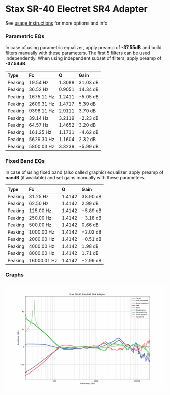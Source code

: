 # Stax SR-40 Electret SR4 Adapter
See [usage instructions](https://github.com/jaakkopasanen/AutoEq#usage) for more options and info.

### Parametric EQs
In case of using parametric equalizer, apply preamp of **-37.55dB** and build filters manually
with these parameters. The first 5 filters can be used independently.
When using independent subset of filters, apply preamp of **-37.54dB**.

| Type    | Fc         |      Q | Gain     |
|:--------|:-----------|:-------|:---------|
| Peaking | 19.54 Hz   | 1.3088 | 31.03 dB |
| Peaking | 36.52 Hz   | 0.9051 | 14.34 dB |
| Peaking | 1675.11 Hz | 1.2411 | -5.05 dB |
| Peaking | 2609.31 Hz | 1.4717 | 5.39 dB  |
| Peaking | 9398.11 Hz | 2.9111 | 3.70 dB  |
| Peaking | 39.14 Hz   | 3.2119 | -2.23 dB |
| Peaking | 64.57 Hz   | 1.4652 | 3.20 dB  |
| Peaking | 161.25 Hz  | 1.1731 | -4.62 dB |
| Peaking | 5629.30 Hz | 1.1604 | 2.32 dB  |
| Peaking | 5800.03 Hz | 3.3239 | -5.99 dB |

### Fixed Band EQs
In case of using fixed band (also called graphic) equalizer, apply preamp of **nandB**
(if available) and set gains manually with these parameters.

| Type    | Fc          |      Q | Gain     |
|:--------|:------------|:-------|:---------|
| Peaking | 31.25 Hz    | 1.4142 | 38.90 dB |
| Peaking | 62.50 Hz    | 1.4142 | 2.99 dB  |
| Peaking | 125.00 Hz   | 1.4142 | -5.89 dB |
| Peaking | 250.00 Hz   | 1.4142 | -3.18 dB |
| Peaking | 500.00 Hz   | 1.4142 | 0.66 dB  |
| Peaking | 1000.00 Hz  | 1.4142 | -2.02 dB |
| Peaking | 2000.00 Hz  | 1.4142 | -0.51 dB |
| Peaking | 4000.00 Hz  | 1.4142 | 1.98 dB  |
| Peaking | 8000.00 Hz  | 1.4142 | 1.71 dB  |
| Peaking | 16000.01 Hz | 1.4142 | -2.99 dB |

### Graphs
![](./Stax%20SR-40%20Electret%20SR4%20Adapter.png)